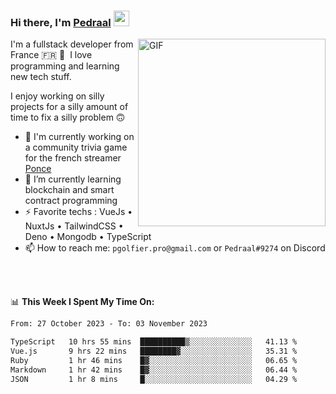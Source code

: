 ### Hi there, I'm <a href="https://pedraal.dev" target="_blank">Pedraal</a> <img src="https://media.giphy.com/media/hvRJCLFzcasrR4ia7z/giphy.gif" width="25px">
<img align="right" alt="GIF" src="https://pedraal.dev/avatar.png" width="300" height="300" />

I'm a fullstack developer from France 🇫🇷 🥖 &nbsp;I love programming and learning new
tech stuff.

I enjoy working on silly projects for a silly amount of time to fix a silly problem 🙃

- 🔭  I'm currently working on a community trivia game for the french streamer <a href="https://twitch.tv/ponce" target="_blank">Ponce</a>
- 🌱 I’m currently learning blockchain and smart contract programming
- ⚡ Favorite techs : VueJs &bull; NuxtJs &bull; TailwindCSS &bull; Deno &bull; Mongodb &bull; TypeScript
- 📫 How to reach me: `pgolfier.pro@gmail.com` or `Pedraal#9274` on Discord

<br>
<br>

📊 **This Week I Spent My Time On:**
<!--START_SECTION:waka-->

```txt
From: 27 October 2023 - To: 03 November 2023

TypeScript   10 hrs 55 mins  ██████████▒░░░░░░░░░░░░░░   41.13 %
Vue.js       9 hrs 22 mins   ████████▓░░░░░░░░░░░░░░░░   35.31 %
Ruby         1 hr 46 mins    █▓░░░░░░░░░░░░░░░░░░░░░░░   06.65 %
Markdown     1 hr 42 mins    █▓░░░░░░░░░░░░░░░░░░░░░░░   06.44 %
JSON         1 hr 8 mins     █░░░░░░░░░░░░░░░░░░░░░░░░   04.29 %
```

<!--END_SECTION:waka-->
